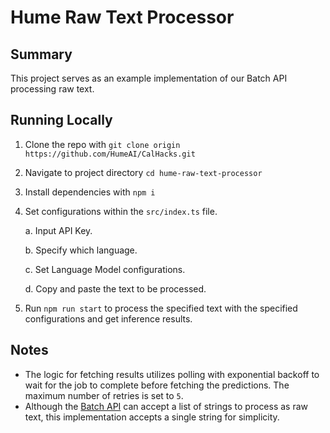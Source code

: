 # Hume Raw Text Processor

## Summary

This project serves as an example implementation of our Batch API processing raw text.

## Running Locally

1. Clone the repo with `git clone origin https://github.com/HumeAI/CalHacks.git`

2. Navigate to project directory `cd hume-raw-text-processor`

3. Install dependencies with `npm i`

4. Set configurations within the `src/index.ts` file.

   a. Input API Key.

   b. Specify which language.

   c. Set Language Model configurations.

   d. Copy and paste the text to be processed.

5. Run `npm run start` to process the specified text with the specified configurations and get inference results.

## Notes

- The logic for fetching results utilizes polling with exponential backoff to wait for the job to complete before fetching the predictions. The maximum number of retries is set to `5`.
- Although the [Batch API](https://dev.hume.ai/docs/batch-api) can accept a list of strings to process as raw text, this implementation accepts a single string for simplicity.